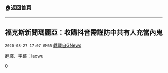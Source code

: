 ###  [:house:返回首頁](https://github.com/ourhimalayas/txt)
---

## 福克斯新聞瑪麗亞：收購抖音需謹防中共有人充當內鬼
`2020-08-27 17:07 GM65` [轉載自GNews](https://gnews.org/zh-hant/320932/)

翻譯、字幕：laowu
 
0
